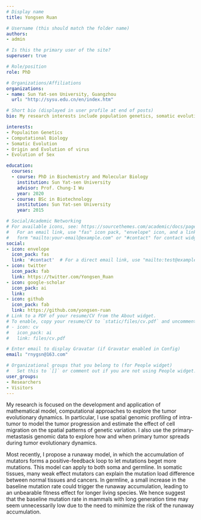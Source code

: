 ```yaml
---
# Display name
title: Yongsen Ruan

# Username (this should match the folder name)
authors:
- admin

# Is this the primary user of the site?
superuser: true

# Role/position
role: PhD

# Organizations/Affiliations
organizations:
- name: Sun Yat-sen University, Guangzhou
  url: "http://sysu.edu.cn/en/index.htm"

# Short bio (displayed in user profile at end of posts)
bio: My research interests include population genetics, somatic evolution, origin and evolution of virus, evolution of sex.

interests:
- Populaiton Genetics
- Computational Biology
- Somatic Evolution
- Origin and Evolution of virus
- Evolution of Sex

education:
  courses:
  - course: PhD in Biochemistry and Molecular Biology
    institution: Sun Yat-sen University
    advisor: Prof. Chung-I Wu
    year: 2020
  - course: BSc in Biotechnology
    institution: Sun Yat-sen University
    year: 2015

# Social/Academic Networking
# For available icons, see: https://sourcethemes.com/academic/docs/page-builder/#icons
#   For an email link, use "fas" icon pack, "envelope" icon, and a link in the
#   form "mailto:your-email@example.com" or "#contact" for contact widget.
social:
- icon: envelope
  icon_pack: fas
  link: '#contact'  # For a direct email link, use "mailto:test@example.org".
- icon: twitter
  icon_pack: fab
  link: https://twitter.com/Yongsen_Ruan
- icon: google-scholar
  icon_pack: ai
  link: 
- icon: github
  icon_pack: fab
  link: https://github.com/yongsen-ruan
# Link to a PDF of your resume/CV from the About widget.
# To enable, copy your resume/CV to `static/files/cv.pdf` and uncomment the lines below.
# - icon: cv
#   icon_pack: ai
#   link: files/cv.pdf

# Enter email to display Gravatar (if Gravatar enabled in Config)
email: "rnygsn@163.com"

# Organizational groups that you belong to (for People widget)
#   Set this to `[]` or comment out if you are not using People widget.
user_groups:
- Researchers
- Visitors
---
```


My research is focused on the development and application of mathematical model, computational approaches to explore the tumor evolutionary dynamics. In particular, I use spatial genomic profiling of intra-tumor to model the tumor progression and estimate the effect of cell migration on the spatial patterns of genetic variation. I also use the primary-metastasis genomic data to explore how and when primary tumor spreads during tumor evolutionary dynamics. 

Most recently, I propose a runaway model, in which the accumulation of mutators forms a positive-feedback loop to let mutations beget more mutations. This model can apply to both soma and germline. In somatic tissues, many weak effect mutators can explain the mutation load difference between normal tissues and cancers. In germline, a small increase in the baseline mutation rate could trigger the runaway accumulation, leading to an unbearable fitness effect for longer living species. We hence suggest that the baseline mutation rate in mammals with long generation time may seem unnecessarily low due to the need to minimize the risk of the runaway accumulation.

